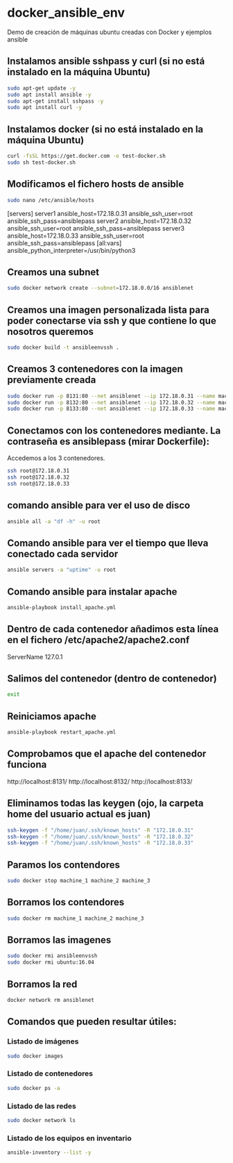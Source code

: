 # docker_ansible_env
Demo de creación de máquinas ubuntu creadas con Docker y ejemplos ansible


## Instalamos ansible sshpass y curl (si no está instalado en la máquina Ubuntu)

```bash
sudo apt-get update -y
sudo apt install ansible -y
sudo apt-get install sshpass -y
sudo apt install curl -y
```

## Instalamos docker (si no está instalado en la máquina Ubuntu)

```bash
curl -fsSL https://get.docker.com -o test-docker.sh
sudo sh test-docker.sh
```

## Modificamos el fichero hosts de ansible

```bash
sudo nano /etc/ansible/hosts
```

[servers]
server1 ansible_host=172.18.0.31 ansible_ssh_user=root ansible_ssh_pass=ansiblepass
server2 ansible_host=172.18.0.32 ansible_ssh_user=root ansible_ssh_pass=ansiblepass
server3 ansible_host=172.18.0.33 ansible_ssh_user=root ansible_ssh_pass=ansiblepass
[all:vars]
ansible_python_interpreter=/usr/bin/python3

## Creamos una subnet

```bash
sudo docker network create --subnet=172.18.0.0/16 ansiblenet
```

## Creamos una imagen personalizada lista para poder conectarse via ssh y que contiene lo que nosotros queremos

```bash
sudo docker build -t ansibleenvssh .
```

## Creamos 3 contenedores con la imagen previamente creada

```bash
sudo docker run -p 8131:80 --net ansiblenet --ip 172.18.0.31 --name machine_1 -d ansibleenvssh
sudo docker run -p 8132:80 --net ansiblenet --ip 172.18.0.32 --name machine_2 -d ansibleenvssh
sudo docker run -p 8133:80 --net ansiblenet --ip 172.18.0.33 --name machine_3 -d ansibleenvssh
```

## Conectamos con los contenedores mediante. La contraseña es ansiblepass (mirar Dockerfile):

Accedemos a los 3 contenedores.

```bash
ssh root@172.18.0.31
ssh root@172.18.0.32
ssh root@172.18.0.33
```

## comando ansible para ver el uso de disco

```bash
ansible all -a "df -h" -u root
```

## Comando ansible para ver el tiempo que lleva conectado cada servidor

```bash
ansible servers -a "uptime" -u root
```

## Comando ansible para instalar apache

```bash
ansible-playbook install_apache.yml
```

## Dentro de cada contenedor añadimos esta línea en el fichero /etc/apache2/apache2.conf
ServerName 127.0.1

## Salimos del contenedor (dentro de contenedor)

```bash
exit
```

## Reiniciamos apache

```bash
ansible-playbook restart_apache.yml
```

## Comprobamos que el apache del contenedor funciona
http://localhost:8131/
http://localhost:8132/
http://localhost:8133/

## Eliminamos todas las keygen (ojo, la carpeta home del usuario actual es juan)

```bash
ssh-keygen -f "/home/juan/.ssh/known_hosts" -R "172.18.0.31"
ssh-keygen -f "/home/juan/.ssh/known_hosts" -R "172.18.0.32"
ssh-keygen -f "/home/juan/.ssh/known_hosts" -R "172.18.0.33"
```

## Paramos los contendores

```bash
sudo docker stop machine_1 machine_2 machine_3
```

## Borramos los contendores

```bash
sudo docker rm machine_1 machine_2 machine_3
```

## Borramos las imagenes

```bash
sudo docker rmi ansibleenvssh
sudo docker rmi ubuntu:16.04
```

## Borramos la red

```bash
docker network rm ansiblenet
```

## Comandos que pueden resultar útiles:

### Listado de imágenes

```bash
sudo docker images
```

### Listado de contenedores

```bash
sudo docker ps -a
```

### Listado de las redes

```bash
sudo docker network ls
```

### Listado de los equipos en inventario

```bash
ansible-inventory --list -y
```

